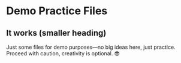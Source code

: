 # Demo Practice Files
## It works (smaller heading)
Just some files for demo purposes—no big ideas here, just practice. Proceed with caution, creativity is optional. 😎

